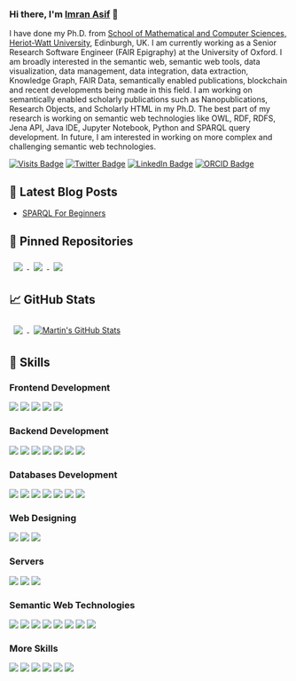 ### Hi there, I'm [Imran Asif](https://imranasif48.github.io/ImranAsif48/) 👋

I have done my Ph.D. from [School of Mathematical and Computer Sciences, Heriot-Watt University](https://www.hw.ac.uk/uk/schools/mathematical-computer-sciences.htm), Edinburgh, UK. I am currently working as a Senior Research Software Engineer (FAIR Epigraphy) at the University of Oxford. I am broadly interested in the semantic web, semantic web tools, data visualization, data management, data integration, data extraction, Knowledge Graph, FAIR Data, semantically enabled publications, blockchain and recent developments being made in this field. I am working on semantically enabled scholarly publications such as Nanopublications, Research Objects, and Scholarly HTML in my Ph.D. The best part of my research is working on semantic web technologies like OWL, RDF, RDFS, Jena API, Java IDE, Jupyter Notebook, Python and SPARQL query development. In future, I am interested in working on more complex and challenging semantic web technologies.

[![Visits Badge](https://badges.pufler.dev/visits/ImranAsif48/ImranAsif48)](https://github.com/ImranAsif48) [![Twitter Badge](https://img.shields.io/badge/Twitter-Profile-informational?style=flat&logo=twitter&logoColor=white&color=1CA2F1)](https://twitter.com/imranasif87) [![LinkedIn Badge](https://img.shields.io/badge/LinkedIn-Profile-informational?style=flat&logo=linkedin&logoColor=white&color=0D76A8)](https://www.linkedin.com/in/imran-asif-phd/) [![ORCID Badge](https://img.shields.io/badge/ORCID-Profile-informational?style=flat&logo=orcid&logoColor=white&color=1CA2F1)](https://orcid.org/0000-0002-1144-6265)

## 📝 Latest Blog Posts
- [SPARQL For Beginners](http://www.macs.hw.ac.uk/SWeL/author/ia48/)

## 📌 Pinned Repositories
<a href="https://github.com/imranasif87/chatApp">
  <img align="center" style="margin:0.5rem" src="https://github-readme-stats.vercel.app/api/pin/?username=imranasif87&repo=chatApp&title_color=ffffff&text_color=c9cacc&icon_color=4AB197&bg_color=1A2B34" />
</a>

<a href="https://github.com/imranasif87/covid19_Tracker">
  <img align="center" style="margin:0.5rem" src="https://github-readme-stats.vercel.app/api/pin/?username=imranasif87&repo=covid19_Tracker&title_color=ffffff&text_color=c9cacc&icon_color=4AB197&bg_color=1A2B34" />
</a>

<a href="https://github.com/imranasif87/EmployeeTrackerApp">
  <img align="center" style="margin:0.5rem" src="https://github-readme-stats.vercel.app/api/pin/?username=imranasif87&repo=EmployeeTrackerApp&title_color=ffffff&text_color=c9cacc&icon_color=4AB197&bg_color=1A2B34" />
</a>

## &#x1f4c8; GitHub Stats
<a href="https://github.com/imranasif87">
  <img align="center" style="margin:0.5rem" src="https://github-readme-stats.vercel.app/api/top-langs/?username=imranasif87&hide=html,css&title_color=ffffff&text_color=c9cacc&icon_color=4AB197&bg_color=1A2B34" />
</a>

<a href="https://github.com/imranasif87">
  <img align="center" style="margin:0.5rem" src="https://github-readme-stats.vercel.app/api?username=imranasif87&show_icons=true&line_height=27&count_private=true&title_color=ffffff&text_color=c9cacc&icon_color=4AB097&bg_color=1A2B34" alt="Martin's GitHub Stats" />
</a>

## 💼 Skills
### Frontend Development
![](https://img.shields.io/badge/Code-JavaScript-informational?style=flat&logo=JavaScript&logoColor=white&color=4AB197)
![](https://img.shields.io/badge/Code-JQuery-informational?style=flat&logo=jquery&logoColor=white&color=4AB197) 
![](https://img.shields.io/badge/Code-Angular-informational?style=flat&logo=angular&logoColor=white&color=4AB197) 
![](https://img.shields.io/badge/Code-React-informational?style=flat&logo=react&logoColor=white&color=4AB197) 
![](https://img.shields.io/badge/Code-Vue.Js-informational?style=flat&logo=vuedotjs&logoColor=white&color=4AB197) 

### Backend Development
![](https://img.shields.io/badge/Code-Java-informational?style=flat&logo=Java&logoColor=white&color=4AB197)
![](https://img.shields.io/badge/Code-CSharp-informational?style=flat&logo=c-sharp&logoColor=white&color=4AB197)
![](https://img.shields.io/badge/Code-VB.NET-informational?style=flat&logo=VB.NET-5C2D91&logoColor=white&color=4AB197)
![](https://img.shields.io/badge/Code-.NET-informational?style=flat&logo=.net&logoColor=white&color=4AB197)
![](https://img.shields.io/badge/Code-PHP-informational?style=flat&logo=php&logoColor=white&color=4AB197)
![](https://img.shields.io/badge/Code-Python-informational?style=flat&logo=python&logoColor=white&color=4AB197)
![](https://img.shields.io/badge/Code-C++-informational?style=flat&logo=c%2B%2B&&logoColor=white&color=4AB197)

### Databases Development
![](https://img.shields.io/badge/Database-MSSQL-informational?style=flat&logo=microsoft-sql-server&logoColor=white&color=4AB197)
![](https://img.shields.io/badge/Database-MongoDB-informational?style=flat&logo=MongoDB&logoColor=white&color=4AB197)
![](https://img.shields.io/badge/Database-MySQL-informational?style=flat&logo=MySQL&logoColor=white&color=4AB197)
![](https://img.shields.io/badge/Database-Neo4J-informational?style=flat&logo=neo4j&logoColor=white&color=4AB197)
![](https://img.shields.io/badge/Database-SQLite-informational?style=flat&logo=sqlite&logoColor=white&color=4AB197)
![](https://img.shields.io/badge/Database-Postgres-informational?style=flat&logo=postgresql&logoColor=white&color=4AB197)
![](https://img.shields.io/badge/Database-Cassandra-informational?style=flat&logo=cassandra&logoColor=white&color=4AB197)

### Web Designing
![](https://img.shields.io/badge/Style-CSS-informational?style=flat&logo=css3&logoColor=white&color=4AB197)
![](https://img.shields.io/badge/Style-Bootstrap-informational?style=flat&logo=bootstrap&logoColor=white&color=4AB197) 
![](https://img.shields.io/badge/Style-MDB-informational?style=flat&logo=mdbootstrap&logoColor=white&color=4AB197)  

### Servers
![](https://img.shields.io/badge/Server-Tomcat-informational?style=flat&logo=apache&logoColor=white&color=4AB197)
![](https://img.shields.io/badge/Server-IIS-informational?style=flat&logo=iis&logoColor=white&color=4AB197)
![](https://img.shields.io/badge/Server-Node.js-informational?style=flat&logo=node.js&logoColor=white&color=4AB197)

### Semantic Web Technologies
![](https://img.shields.io/badge/W3C-RDF-informational?style=flat&logo=rdf&logoColor=white&color=4AB197)
![](https://img.shields.io/badge/W3C-SPARQL-informational?style=flat&logo=SPARQL&logoColor=white&color=4AB197)
![](https://img.shields.io/badge/W3C-JSON_LD-informational?style=flat&logo=JSON-LD&logoColor=white&color=4AB197)
![](https://img.shields.io/badge/Tools-GraphDB-informational?style=flat&logo=Graphdb&logoColor=white&color=4AB197)
![](https://img.shields.io/badge/Tools-Jena_Fuseki_Server-informational?style=flat&logo=fuseki&logoColor=white&color=4AB197)
![](https://img.shields.io/badge/Tools-Protege-informational?style=flat&logo=Protege&logoColor=white&color=4AB197)
![](https://img.shields.io/badge/Library-Jena_API-informational?style=flat&logo=fuseki&logoColor=white&color=4AB197)
![](https://img.shields.io/badge/Library-RDF4J-informational?style=flat&logo=fuseki&logoColor=white&color=4AB197)

### More Skills
![](https://img.shields.io/badge/Tools-Jupyter-informational?style=flat&logo=jupyter&logoColor=white&color=4AB197)
![](https://img.shields.io/badge/Tools-Docker-informational?style=flat&logo=docker&logoColor=white&color=4AB197)
![](https://img.shields.io/badge/Tools-NPM-informational?style=flat&logo=npm&logoColor=white&color=4AB197)
![](https://img.shields.io/badge/Tools-Postman-informational?style=flat&logo=Postman&logoColor=white&color=4AB197)
![](https://img.shields.io/badge/Tools-GitHub-informational?style=flat&logo=GitHub&logoColor=white&color=4AB197)
![](https://img.shields.io/badge/Tools-GitLab-informational?style=flat&logo=GitLab&logoColor=white&color=4AB197)

